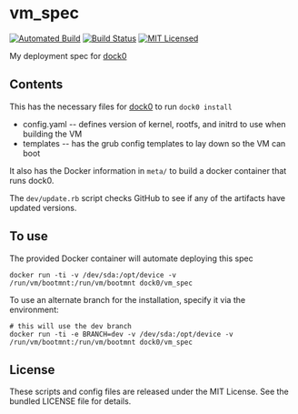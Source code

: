 vm_spec
========

[![Automated Build](https://img.shields.io/docker/build/dock0/vm_spec.svg)](https://hub.docker.com/r/dock0/vm_spec/)
[![Build Status](https://img.shields.io/travis/com/dock0/vm_spec.svg)](https://travis-ci.com/dock0/vm_spec)
[![MIT Licensed](http://img.shields.io/badge/license-MIT-green.svg)](https://tldrlegal.com/license/mit-license)

My deployment spec for [dock0](https://github.com/dock0/dock0)

## Contents

This has the necessary files for [dock0](https://github.com/dock0/dock0) to run `dock0 install`

* config.yaml -- defines version of kernel, rootfs, and initrd to use when building the VM
* templates -- has the grub config templates to lay down so the VM can boot

It also has the Docker information in `meta/` to build a docker container that runs dock0.

The `dev/update.rb` script checks GitHub to see if any of the artifacts have updated versions.

## To use

The provided Docker container will automate deploying this spec

```
docker run -ti -v /dev/sda:/opt/device -v /run/vm/bootmnt:/run/vm/bootmnt dock0/vm_spec
```

To use an alternate branch for the installation, specify it via the environment:

```
# this will use the dev branch
docker run -ti -e BRANCH=dev -v /dev/sda:/opt/device -v /run/vm/bootmnt:/run/vm/bootmnt dock0/vm_spec
```

## License

These scripts and config files are released under the MIT License. See the bundled LICENSE file for details.

